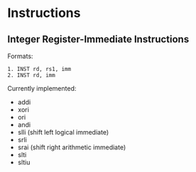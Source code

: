 # Instructions


## Integer Register-Immediate Instructions

Formats:

```
1. INST rd, rs1, imm
2. INST rd, imm
```

Currently implemented:

- addi
- xori
- ori
- andi
- slli (shift left logical immediate)
- srli
- srai (shift right arithmetic immediate)
- slti
- sltiu

